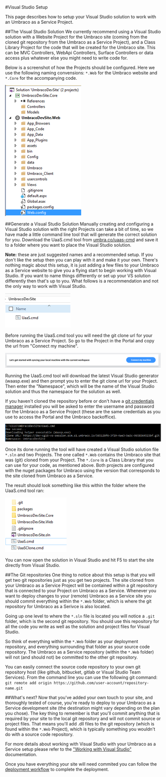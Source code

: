 #Visual Studio Setup

This page describes how to setup your Visual Studio solution to work with an Umbraco as a Service Project.

##The Visual Studio Solution
We currently recommend using a Visual Studio solution with a Website Project for the Umbraco site (coming from the cloned git repository from the Umbraco as a Service Project), and a Class Library Project for the code that will be created for the Umbraco site. This can be MVC Controllers, WebApi Controllers, Surface Controllers or data access plus whatever else you might need to write code for.

Below is a screenshot of how the Projects should be configured. Here we use the following naming convensions: `*.Web` for the Umbraco website and `*.Core` for the accompanying code.

![Visual Studio Project setup](images/vs-project-setup.png)

##Generate a Visual Studio Solution
Manually creating and configuring a Visual Studio solution with the right Projects can take a bit of time, so we have made a little command line tool that will generate the correct solution for you.
Download the UaaS.cmd tool from [umbra.co/uaas-cmd](https://umbra.co/uaas-cmd) and save it to a folder where you want to place the Visual Studio solution.

**Note:** these are just suggested names and a recommended setup. If you don't like the setup then you can play with it and make it your own. There's nothing magic about this setup, it is just adding a few files to your Umbraco as a Service website to give you a flying start to begin working with Visual Studio. If you want to name things differently or set up your VS solution differently then that's up to you. What follows is a recommendation and not the only way to work with Visual Studio.

![](images/cmd-in-empty-folder.png)

Before running the UaaS.cmd tool you will need the git clone url for your Umbraco as a Service Project. So go to the Project in the Portal and copy the url from "Connect my machine".

![](images/connect-my-machine.png)

Running the UaaS.cmd tool will download the latest Visual Studio generator (waasp.exe) and then prompt you to enter the git clone url for your Project.
Then enter the "Namespace", which will be the name of the Visual Studio solution and thus the namespace for the solution as well.

If you haven't cloned the repository before or don't have a [git credentials manager](https://github.com/Microsoft/Git-Credential-Manager-for-Windows) installed you will be asked to enter the username and password for the Umbraco as a Service Project (these are the same credentials as you use to access the Portal and the Umbraco backoffice).

![](images/cmd-clone.png)

Once its done running the tool will have created a Visual Studio solution file `*.sln` and two Projects. The one called `*.Web` contains the Umbraco site that was (git) cloned from your Project. The `*.Core` is a Class Library that you can use for your code, as mentioned above.
Both projects are configured with the nuget packages for Umbraco using the version that corresponds to the site cloned from Umbraco as a Service.

The result should look something like this within the folder where the UaaS.cmd tool ran:

![](images/generated-solution.png)  

You can now open the solution in Visual Studio and hit F5 to start the site directly from Visual Studio.

##The Git repositories
One thing to notice about this setup is that you will get two git repositories just as you get two projects. The site cloned from your Umbraco as a Service Project will be contained within a git repository that is connected to your Project on Umbraco as a Service. Whenever you want to deploy changes to your (remote) Umbraco as a Service site you should commit everything within the `*.Web` folder, which is where the git repository for Umbraco as a Serivce is also located.

Going up one level to where the `*.sln` file is located you will notice a `.git` folder, which is the second git repository. You should use this repository for all the code you write as well as the solution and project files for Visual Studio.

So think of everything within the `*.Web` folder as your deployment repository, and everything surrounding that folder as your source code repository. The Umbraco as a Service repository (within the `*.Web` folder) will not (and should not) be committed to the other git repository.

You can easily connect the source code repository to your own git repository host (like github, bitbucket, gitlab or Visual Studio Team Services).
From the command line you can use the following git command: `git remote add origin https://github.com/user-account/repository-name.git`

##What's next?
Now that you've added your own touch to your site, and thoroughly tested of course, you're ready to deploy to your Umbraco as a Service development site (the destination might vary depending on the plan you chose). 
The key thing to remember is that you'll commit anything that is required by your site to the local git repository and will not commit source or project files. That means you'll add .dll files to the git repository (which is found within the `*.Web` Project), which is typically something you wouldn't do with a source code repository.

For more details about working with Visual Studio with your Umbraco as a Service setup please refer to the ["Working with Visual Studio"](../Working-With-Visual-Studio/) documentation.

Once you have everything your site will need commited you can follow the [deployment workflow](../../Deployment/) to complete the deployment.
